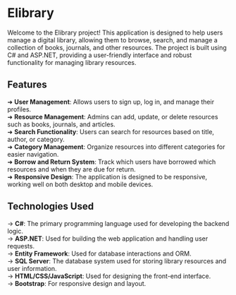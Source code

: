 # Elibrary

Welcome to the Elibrary project! This application is designed to help users manage a digital library, allowing them to browse, search, and manage a collection of books, journals, and other resources. The project is built using C# and ASP.NET, providing a user-friendly interface and robust functionality for managing library resources.

## Features

➜ **User Management**: Allows users to sign up, log in, and manage their profiles.  
➜ **Resource Management**: Admins can add, update, or delete resources such as books, journals, and articles.  
➜ **Search Functionality**: Users can search for resources based on title, author, or category.  
➜ **Category Management**: Organize resources into different categories for easier navigation.  
➜ **Borrow and Return System**: Track which users have borrowed which resources and when they are due for return.  
➜ **Responsive Design**: The application is designed to be responsive, working well on both desktop and mobile devices.

## Technologies Used

→ **C#**: The primary programming language used for developing the backend logic.  
→ **ASP.NET**: Used for building the web application and handling user requests.  
→ **Entity Framework**: Used for database interactions and ORM.  
→ **SQL Server**: The database system used for storing library resources and user information.  
→ **HTML/CSS/JavaScript**: Used for designing the front-end interface.  
→ **Bootstrap**: For responsive design and layout.
